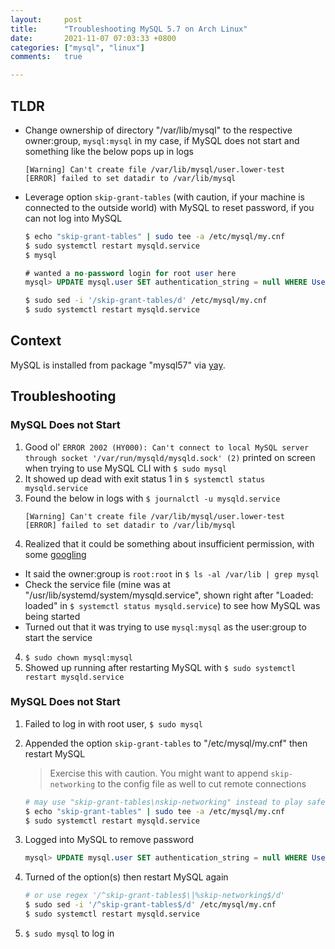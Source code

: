 ```yaml
---
layout:     post
title:      "Troubleshooting MySQL 5.7 on Arch Linux"
date:       2021-11-07 07:03:33 +0800
categories: ["mysql", "linux"]
comments:   true

---
```

## TLDR
- Change ownership of directory "/var/lib/mysql" to the respective owner:group, `mysql:mysql` in my case, if MySQL does not start and something like the below pops up in logs
    ```
    [Warning] Can't create file /var/lib/mysql/user.lower-test
    [ERROR] failed to set datadir to /var/lib/mysql
    ```
- Leverage option `skip-grant-tables` (with caution, if your machine is connected to the outside world) with MySQL to reset password, if you can not log into MySQL
    ```sh
    $ echo "skip-grant-tables" | sudo tee -a /etc/mysql/my.cnf
    $ sudo systemctl restart mysqld.service
    $ mysql
    ```

    ```sql
    # wanted a no-password login for root user here
    mysql> UPDATE mysql.user SET authentication_string = null WHERE User = 'root';
    ```

    ```sh
    $ sudo sed -i '/skip-grant-tables/d' /etc/mysql/my.cnf
    $ sudo systemctl restart mysqld.service
    ```

## Context
MySQL is installed from package "mysql57" via [yay](https://github.com/Jguer/yay).

## Troubleshooting
### MySQL Does not Start
1. Good ol' `ERROR 2002 (HY000): Can't connect to local MySQL server through socket '/var/run/mysqld/mysqld.sock' (2)` printed on screen when trying to use MySQL CLI with `$ sudo mysql`
2. It showed up dead with exit status 1 in `$ systemctl status mysqld.service`
3. Found the below in logs with `$ journalctl -u mysqld.service`
    ```
    [Warning] Can't create file /var/lib/mysql/user.lower-test
    [ERROR] failed to set datadir to /var/lib/mysql
    ```
3. Realized that it could be something about insufficient permission, with some [googling](https://dba.stackexchange.com/questions/106085/cant-create-file-var-lib-mysql-user-lower-test)
  - It said the owner:group is `root:root` in `$ ls -al /var/lib | grep mysql`
  - Check the service file (mine was at "/usr/lib/systemd/system/mysqld.service", shown right after "Loaded: loaded" in `$ systemctl status mysqld.service`) to see how MySQL was being started
  - Turned out that it was trying to use `mysql:mysql` as the user:group to start the service
4. `$ sudo chown mysql:mysql`
5. Showed up running after restarting MySQL with `$ sudo systemctl restart mysqld.service`

### MySQL Does not Start
1. Failed to log in with root user, `$ sudo mysql`
2. Appended the option `skip-grant-tables` to "/etc/mysql/my.cnf" then restart MySQL
    > Exercise this with caution. You might want to append `skip-networking` to the config file as well to cut remote connections

    ```sh
    # may use "skip-grant-tables\nskip-networking" instead to play safe here
    $ echo "skip-grant-tables" | sudo tee -a /etc/mysql/my.cnf
    $ sudo systemctl restart mysqld.service
    ```
3. Logged into MySQL to remove password
    ```sql
    mysql> UPDATE mysql.user SET authentication_string = null WHERE User = 'root';
    ```
4. Turned of the option(s) then restart MySQL again
    ```sh
    # or use regex '/^skip-grant-tables$\|%skip-networking$/d'
    $ sudo sed -i '/^skip-grant-tables$/d' /etc/mysql/my.cnf
    $ sudo systemctl restart mysqld.service
    ```
5. `$ sudo mysql` to log in
